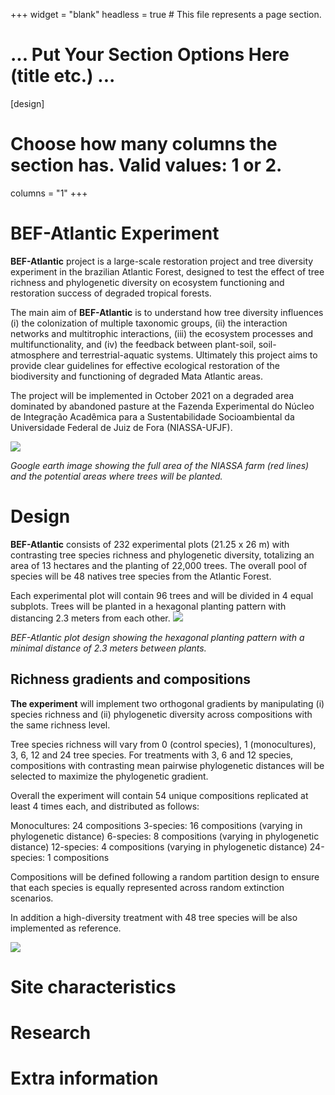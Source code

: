 +++
widget = "blank"
headless = true  # This file represents a page section.

# ... Put Your Section Options Here (title etc.) ...

[design]
  # Choose how many columns the section has. Valid values: 1 or 2.
  columns = "1"
+++

# BEF-Atlantic Experiment

**BEF-Atlantic** project is a large-scale restoration project and tree diversity experiment in the brazilian Atlantic Forest, designed to test the effect of tree richness and phylogenetic diversity on ecosystem functioning and restoration success of degraded tropical forests. 

The main aim of **BEF-Atlantic** is to understand how tree diversity influences (i) the colonization of multiple taxonomic groups, (ii) the interaction networks and multitrophic interactions, (iii) the ecosystem processes and multifunctionality, and (iv) the feedback between plant-soil, soil-atmosphere and terrestrial-aquatic systems. Ultimately this project aims to provide clear guidelines for effective ecological restoration of the biodiversity and functioning of degraded Mata Atlantic areas. 

The project will be implemented in October 2021 on a degraded area dominated by abandoned pasture at the Fazenda Experimental do Núcleo de Integração Acadêmica para a Sustentabilidade Socioambiental da Universidade Federal de Juiz de Fora (NIASSA-UFJF). 


![](/desenho/body_files/BEF.jpg)

*Google earth image showing the full area of the NIASSA farm (red lines) and the potential 
areas where trees will be planted.*

# Design

**BEF-Atlantic** consists of 232 experimental plots (21.25 x 26 m) with contrasting tree species richness and phylogenetic diversity, totalizing an area of 13 hectares and the planting of 22,000 trees. The overall pool of species will be 48 natives tree species from the Atlantic Forest. 

Each experimental plot will contain 96 trees and will be divided in 4 equal subplots. Trees will be planted in a hexagonal planting pattern with distancing 2.3 meters from each other. 
![](/desenho/body_files/plot_design.png)

*BEF-Atlantic plot design showing the hexagonal planting pattern with a minimal distance of 2.3 meters between plants.*

## Richness gradients and compositions

**The experiment** will implement two orthogonal gradients by manipulating (i) species richness and (ii) phylogenetic diversity across compositions with the same richness level. 

Tree species richness will vary from 0 (control species), 1 (monocultures), 3, 6, 12 and 24 tree species. For treatments with 3, 6 and 12 species, compositions with contrasting mean pairwise phylogenetic distances will be selected to maximize the phylogenetic gradient. 

Overall the experiment will contain 54 unique compositions replicated at least 4 times each, and distributed as follows:

Monocultures: 24 compositions 
3-species: 16 compositions (varying in phylogenetic distance)
6-species: 8 compositions (varying in phylogenetic distance)
12-species: 4 compositions (varying in phylogenetic distance)
24-species: 1 compositions 

Compositions will be defined following a random partition design to ensure that each species is equally represented across random extinction scenarios. 

In addition a high-diversity treatment with 48 tree species will be also implemented as reference. 

![](/desenho/body_files/plot_richness_design.png)

# Site characteristics 

# Research

# Extra information 


